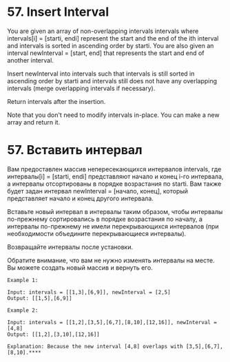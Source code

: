 # 57. Insert Interval
You are given an array of non-overlapping intervals intervals where intervals[i] = [starti, endi] represent the start and the end of the ith interval and intervals is sorted in ascending order by starti. You are also given an interval newInterval = [start, end] that represents the start and end of another interval.

Insert newInterval into intervals such that intervals is still sorted in ascending order by starti and intervals still does not have any overlapping intervals (merge overlapping intervals if necessary).

Return intervals after the insertion.

Note that you don't need to modify intervals in-place. You can make a new array and return it.

# 57. Вставить интервал
Вам предоставлен массив непересекающихся интервалов intervals, где интервалы[i] = [starti, endi] представляют начало и конец i-го интервала, а интервалы отсортированы в порядке возрастания по starti. Вам также будет задан интервал newInterval = [начало, конец], который представляет начало и конец другого интервала.

Вставьте новый интервал в интервалы таким образом, чтобы интервалы по-прежнему сортировались в порядке возрастания по началу, а интервалы по-прежнему не имели перекрывающихся интервалов (при необходимости объедините перекрывающиеся интервалы).

Возвращайте интервалы после установки.

Обратите внимание, что вам не нужно изменять интервалы на месте. Вы можете создать новый массив и вернуть его.

```
Example 1:

Input: intervals = [[1,3],[6,9]], newInterval = [2,5]
Output: [[1,5],[6,9]]

Example 2:

Input: intervals = [[1,2],[3,5],[6,7],[8,10],[12,16]], newInterval = [4,8]
Output: [[1,2],[3,10],[12,16]]

Explanation: Because the new interval [4,8] overlaps with [3,5],[6,7],[8,10].****
```